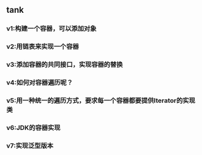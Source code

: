 ## tank
### v1:构建一个容器，可以添加对象
### v2:用链表来实现一个容器
### v3:添加容器的共同接口，实现容器的替换
### v4:如何对容器遍历呢？
### v5:用一种统一的遍历方式，要求每一个容器都要提供Iterator的实现类
### v6:JDK的容器实现
### v7:实现泛型版本